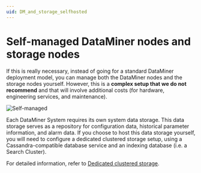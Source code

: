 ```yaml
---
uid: DM_and_storage_selfhosted
---
```


# Self-managed DataMiner nodes and storage nodes

If this is really necessary, instead of going for a standard DataMiner deployment model, you can manage both the DataMiner nodes and the storage nodes yourself. However, this is a **complex setup that we do not recommend** and that will involve additional costs (for hardware, engineering services, and maintenance).

![Self-managed](~/user-guide/images/Self-managed.svg)

Each DataMiner System requires its own system data storage. This data storage serves as a repository for configuration data, historical parameter information, and alarm data. If you choose to host this data storage yourself, you will need to configure a dedicated clustered storage setup, using a Cassandra-compatible database service and an indexing database (i.e. a Search Cluster).

For detailed information, refer to [Dedicated clustered storage](xref:Dedicated_clustered_storage).
